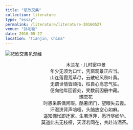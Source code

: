 ```yaml
---
title: "悲欣交集"
collection: literature
type: "essay"
permalink: /literature/literature-20160527
venue: "孙沁璇"
date: 2016-05-27
location: "Tianjin, China"
---
```



![悲欣交集见观经](https://sunqinxuan.github.io/images/literature-20160527-image1.jpg)



<center>
木兰花 · 儿时窗中景<br>
年少无须为口忙，凭窗观景正应当。<br>
山连落霞荒草尽，云散轻风秋叶黄。<br>
无谓世情皆颐指，枉自心高志气狂。<br>
便向他年回首处，笑数前因册中藏。<br>
</center>



<center>
蝶恋花<br>
时患采薪偶闲暇。酷暑闭门，望眼失云霞。<br>
汗湿浃背声喑哑，头脑放空心如麻。<br>
遥知惆怅即迁家。生若浮萍，愿行尽纷华。<br>
莫道此去无枝桠，天涯若同在，共赴诗酒茶。
</center>

